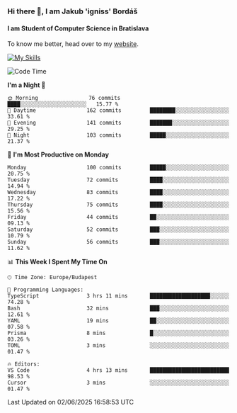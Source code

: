 ### Hi there 👋, I am Jakub 'igniss' Bordáš

#### I am Student of Computer Science in Bratislava
To know me better, head over to my [website](https://bordas.sk).

[![My Skills](https://skillicons.dev/icons?i=js,typescript,html,css,figma,svelte,vue,next,postgresql,nest,express,nodejs)](https://bordas.sk)


<!--START_SECTION:waka-->
![Code Time](http://img.shields.io/badge/Code%20Time-1%2C921%20hrs%2043%20mins-blue)

**I'm a Night 🦉** 

```text
🌞 Morning                76 commits          ████░░░░░░░░░░░░░░░░░░░░░   15.77 % 
🌆 Daytime                162 commits         ████████░░░░░░░░░░░░░░░░░   33.61 % 
🌃 Evening                141 commits         ███████░░░░░░░░░░░░░░░░░░   29.25 % 
🌙 Night                  103 commits         █████░░░░░░░░░░░░░░░░░░░░   21.37 % 
```
📅 **I'm Most Productive on Monday** 

```text
Monday                   100 commits         █████░░░░░░░░░░░░░░░░░░░░   20.75 % 
Tuesday                  72 commits          ████░░░░░░░░░░░░░░░░░░░░░   14.94 % 
Wednesday                83 commits          ████░░░░░░░░░░░░░░░░░░░░░   17.22 % 
Thursday                 75 commits          ████░░░░░░░░░░░░░░░░░░░░░   15.56 % 
Friday                   44 commits          ██░░░░░░░░░░░░░░░░░░░░░░░   09.13 % 
Saturday                 52 commits          ███░░░░░░░░░░░░░░░░░░░░░░   10.79 % 
Sunday                   56 commits          ███░░░░░░░░░░░░░░░░░░░░░░   11.62 % 
```


📊 **This Week I Spent My Time On** 

```text
🕑︎ Time Zone: Europe/Budapest

💬 Programming Languages: 
TypeScript               3 hrs 11 mins       ███████████████████░░░░░░   74.28 % 
Bash                     32 mins             ███░░░░░░░░░░░░░░░░░░░░░░   12.61 % 
YAML                     19 mins             ██░░░░░░░░░░░░░░░░░░░░░░░   07.58 % 
Prisma                   8 mins              █░░░░░░░░░░░░░░░░░░░░░░░░   03.26 % 
TOML                     3 mins              ░░░░░░░░░░░░░░░░░░░░░░░░░   01.47 % 

🔥 Editors: 
VS Code                  4 hrs 13 mins       █████████████████████████   98.53 % 
Cursor                   3 mins              ░░░░░░░░░░░░░░░░░░░░░░░░░   01.47 % 
```


 Last Updated on 02/06/2025 16:58:53 UTC
<!--END_SECTION:waka-->
